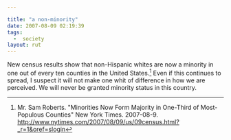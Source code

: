 ```yaml
---

title: "a non-minority"
date: 2007-08-09 02:19:39
tags:
  -  society
layout: rut
---
```


New census results show that non-Hispanic whites are now a minority in one out of every ten counties in the United States.[^200708081]  Even if this continues to spread, I suspect it will not make one whit of difference in how we are perceived.  We will never be granted minority status in this country.

[^200708081]: Mr. Sam Roberts.  "Minorities Now Form Majority in One-Third of Most-Populous Counties" New York Times.  2007-08-9. <http://www.nytimes.com/2007/08/09/us/09census.html?_r=1&oref=slogin>

